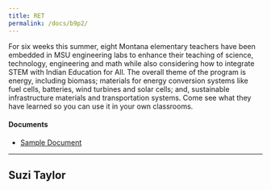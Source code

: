 ```yaml
---
title: RET
permalink: /docs/b9p2/
---
```


For six weeks this summer, eight Montana elementary teachers have been embedded in MSU engineering labs to enhance their teaching of science, technology, engineering and math while also considering how to integrate STEM with Indian Education for All. The overall theme of the program is energy, including biomass; materials for energy conversion systems like fuel cells, batteries, wind turbines and solar cells; and, sustainable infrastructure materials and transportation systems. Come see what they have learned so you can use it in your own classrooms.

#### Documents
 - [Sample Document](../wednesday/breakout7/documents/b1p1d1.pdf)

***

## Suzi Taylor